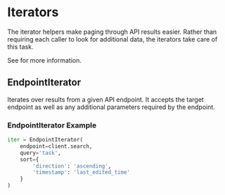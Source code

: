 # Iterators #

The iterator helpers make paging through API results easier.  Rather than requiring
each caller to look for additional data, the iterators take care of this task.

See [](https://developers.notion.com/reference/pagination) for more information.

## EndpointIterator ##

Iterates over results from a given API endpoint.  It accepts the target endpoint
as well as any additional parameters required by the endpoint.

### EndpointIterator Example ###

```python
iter = EndpointIterator(
    endpoint=client.search,
    query='task',
    sort={
        'direction': 'ascending',
        'timestamp': 'last_edited_time'
    }
)
```
